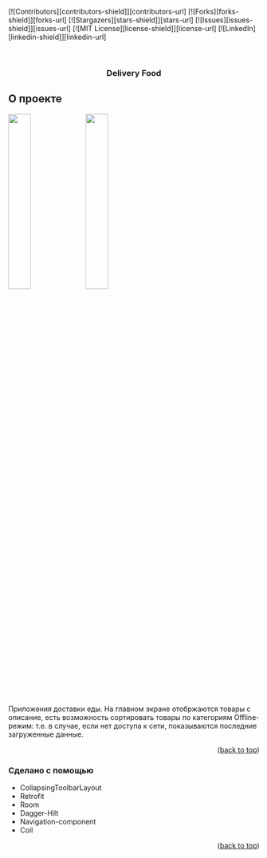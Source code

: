 <!-- Improved compatibility of back to top link: See: https://github.com/othneildrew/Best-README-Template/pull/73 -->
<a name="readme-top"></a>
<!--
*** Thanks for checking out the Best-README-Template. If you have a suggestion
*** that would make this better, please fork the repo and create a pull request
*** or simply open an issue with the tag "enhancement".
*** Don't forget to give the project a star!
*** Thanks again! Now go create something AMAZING! :D
-->



<!-- PROJECT SHIELDS -->
<!--
*** I'm using markdown "reference style" links for readability.
*** Reference links are enclosed in brackets [ ] instead of parentheses ( ).
*** See the bottom of this document for the declaration of the reference variables
*** for contributors-url, forks-url, etc. This is an optional, concise syntax you may use.
*** https://www.markdownguide.org/basic-syntax/#reference-style-links
-->
[![Contributors][contributors-shield]][contributors-url]
[![Forks][forks-shield]][forks-url]
[![Stargazers][stars-shield]][stars-url]
[![Issues][issues-shield]][issues-url]
[![MIT License][license-shield]][license-url]
[![LinkedIn][linkedin-shield]][linkedin-url]



<!-- PROJECT LOGO -->
<br />
<div align="center">

  <h3 align="center">Delivery Food</h3>

</div>



<!-- ABOUT THE PROJECT -->
## О проекте

<img src="https://github.com/VladMikh95/delivery-food/assets/51461063/8c3db675-d179-4162-8d98-720eeafabb73" width=30% height=30%> <img src="https://github.com/VladMikh95/delivery-food/assets/51461063/10c08efd-317e-4d5e-8a3e-3ed0cdb7b096" width=30% height=30%>


Приложения доставки еды. На главном экране отобржаются товары с описание, есть возможность сортировать товары по категориям
Offline-режим: т.е. в случае, если нет доступа к сети, показываются последние загруженные данные.

<p align="right">(<a href="#readme-top">back to top</a>)</p>



### Сделано с помощью


* CollapsingToolbarLayout
* Retrofit
* Room
* Dagger-Hilt
* Navigation-component
* Coil

<p align="right">(<a href="#readme-top">back to top</a>)</p>
